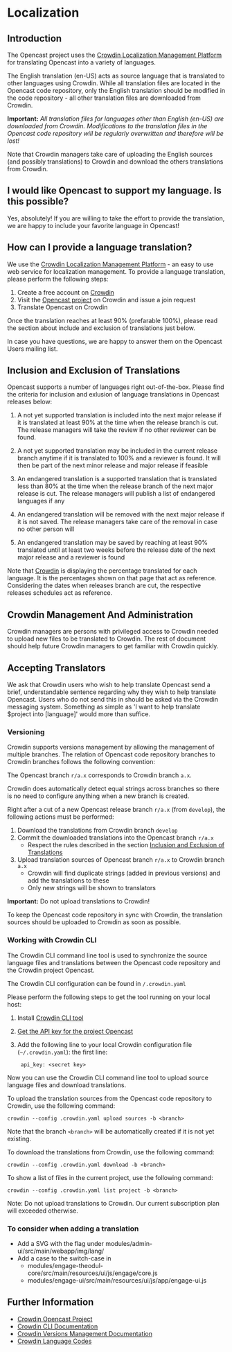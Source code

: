 Localization
============

Introduction
------------

The Opencast project uses the
[Crowdin Localization Management Platform](https://crowdin.com/project/opencast-community) for translating
Opencast into a variety of languages.

The English translation (en-US) acts as source language that is translated to other languages using Crowdin.
While all translation files are located in the Opencast code repository, only the English translation should
be modified in the code repository - all other translation files are downloaded from Crowdin.

**Important:** *All translation files for languages other than English (en-US) are downloaded from Crowdin.
Modifications to the translation files in the Opencast code repository will be regularly overwritten and
therefore will be lost!*

Note that Crowdin managers take care of uploading the English sources (and possibly translations) to Crowdin and
download the others translations from Crowdin.

I would like Opencast to support my language. Is this possible?
---------------------------------------------------------------

Yes, absolutely! If you are willing to take the effort to provide the translation, we are happy to include your
favorite language in Opencast!

How can I provide a language translation?
-----------------------------------------

We use the [Crowdin Localization Management Platform](https://crowdin.com/project/opencast-community) - an easy to
use web service for localization management. To provide a language translation, please perform the following steps:

1. Create a free account on [Crowdin](https://crowdin.com)
2. Visit the [Opencast project](https://crowdin.com/project/opencast-community) on Crowdin and issue a join request
3. Translate Opencast on Crowdin

Once the translation reaches at least 90% (prefarable 100%), please read the section about include and exclusion
of translations just below.

In case you have questions, we are happy to answer them on the Opencast Users mailing list.

Inclusion and Exclusion of Translations
---------------------------------------

Opencast supports a number of languages right out-of-the-box. Please find the criteria for inclusion and exlusion of
language translations in Opencast releases below:

1.  A not yet supported translation is included into the next major release if it is translated at least 90% at the
    time when the release branch is cut. The release managers will take the review if no other reviewer can be found.

2.  A not yet supported translation may be included in the current release branch anytime if it is translated to 100%
    and a reviewer is found. It will then be part of the next minor release and major release if feasible

3.  An endangered translation is a supported translation that is translated less than 80% at the time when the release
    branch of the next major release is cut. The release managers will publish a list of endangered languages if any

4.  An endangered translation will be removed with the next major release if it is not saved. The release managers take
    care of the removal in case no other person will

5.  An endangered translation may be saved by reaching at least 90% translated until at least two weeks before the
    release date of the next major release and a reviewer is found

Note that [Crowdin](https://crowdin.com/project/opencast-community) is displaying the percentage translated for
each language. It is the percentages shown on that page that act as reference.
Considering the dates when releases branch are cut, the respective releases schedules act as reference.


Crowdin Management And Administration
-------------------------------------

Crowdin managers are persons with privileged access to Crowdin needed to upload new files to be translated to Crowdin.
The rest of document should help future Crowdin managers to get familiar with Crowdin quickly.

Accepting Translators
---------------------

We ask that Crowdin users who wish to help translate Opencast send a brief, understandable sentence regarding why they
wish to help translate Opencast. Users who do not send this in should be asked via the Crowdin messaging system.
Something as simple as 'I want to help translate $project into [language]' would more than suffice.

### Versioning

Crowdin supports versions management by allowing the management of multiple branches. The relation of
Opencast code repository branches to Crowdin branches follows the following convention:

The Opencast branch `r/a.x` corresponds to Crowdin branch `a.x`.

Crowdin does automatically detect equal strings across branches so there is no need to configure anything when
a new branch is created.

Right after a cut of a new Opencast release branch `r/a.x` (from `develop`), the following actions must be performed:

1. Download the translations from Crowdin branch `develop`
2. Commit the downloaded translations into the Opencast branch `r/a.x`
    * Respect the rules described in the section [Inclusion and Exclusion of Translations](#inclusion-and-exclusion-of-translations)
3. Upload translation sources of Opencast branch `r/a.x` to Crowdin branch `a.x`
    * Crowdin will find duplicate strings (added in previous versions) and add the translations to these
    * Only new strings will be shown to translators

**Important:** Do not upload translations to Crowdin!

To keep the Opencast code repository in sync with Crowdin, the translation sources should be uploaded to Crowdin as soon
as possible.

### Working with Crowdin CLI

The Crowdin CLI command line tool is used to synchronize the source language files and
translations between the Opencast code repository and the Crowdin project Opencast.

The Crowdin CLI configuration can be found in `/.crowdin.yaml`

Please perform the following steps to get the tool running on your local host:

1. Install [Crowdin CLI tool](https://support.crowdin.com/cli-tool)
2. [Get the API key for the project Opencast
  ](https://crowdin.com/project/opencast-community/settings#integration)
3. Add the following line to your local Crowdin configuration file (`~/.crowdin.yaml`):
the first line:

        api_key: <secret key>

Now you can use the Crowdin CLI command line tool to upload source language files and download translations.

To upload the translation sources from the Opencast code repository to Crowdin, use the following command:

    crowdin --config .crowdin.yaml upload sources -b <branch>

Note that the branch `<branch>` will be automatically created if it is not yet existing.

To download the translations from Crowdin, use the following command:

    crowdin --config .crowdin.yaml download -b <branch>

To show a list of files in the current project, use the following command:

    crowdin --config .crowdin.yaml list project -b <branch>

Note: Do not upload translations to Crowdin. Our current subscription plan will exceeded otherwise.


### To consider when adding a translation

* Add a SVG with the flag under modules/admin-ui/src/main/webapp/img/lang/
* Add a case to the switch-case in
    * modules/engage-theodul-core/src/main/resources/ui/js/engage/core.js
    * modules/engage-ui/src/main/resources/ui/js/app/engage-ui.js


Further Information
-------------------

* [Crowdin Opencast Project](https://crowdin.com/project/opencast-community)
* [Crowdin CLI Documentation](https://support.crowdin.com/cli-tool/#usage)
* [Crowdin Versions Management Documentation](https://support.crowdin.com/versions-management/)
* [Crowdin Language Codes](https://support.crowdin.com/api/language-codes/)
